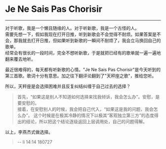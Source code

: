 # Je Ne Sais Pas Chorisir  

------

对于听歌，我是一个懒且随缘的人。对于听新歌，我是一个古怪的人。  
需要先想一下，假如我现在打开日推，听到新歌会不会觉得不耐烦。如果答案是不会，那我就去打开日推，但如果听到新歌的一瞬间不耐烦了，我会立马换回自己的歌单。  
经常会有很长的一段时间，完全不想听新歌，于是就把已经有的歌单就一遍一遍地翻来覆去地听。  

最近很难得的，每天都有听新歌的心情。"Je Ne Sais Pas Chorisir"是今天听到的第三首歌。歌词十分有意思。加之往下翻评论翻到了"天秤座之歌"，推给您听。  

所以，天秤座是会选择困难并且反复纠结纠缠于自己过去的选择？  

> 首先，“如果这是别人不知道如何选择来找我倾诉，我会怎么办”。安慰，是要安慰的。  
> 接着，在安慰别人的时候，我会把自己代入，“如果这是我的问题，我会怎么办”。
> 这个时候是在极其冷静的情况下以极其“客观独立第三方”的态度得出的结论，所以把这个结论逐级返回上层调用处，自己的问题得解。  

以上，李燕杰式做选择。  


> -- li 14:14 180727  

